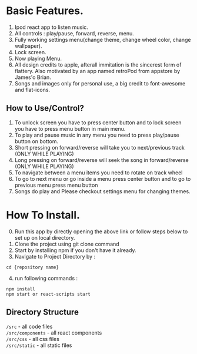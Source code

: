 
# Basic Features.

1. Ipod react app to listen music.
2. All controls  : play/pause, forward, reverse, menu.
3. Fully working settings menu(change theme, change wheel color, change wallpaper).
4. Lock screen.
5. Now playing Menu.
6. All design credits to apple, afterall immitation is the sincerest form of flattery. Also motivated by an app named retroPod from appstore by James'o Brian.
7. Songs and images only for personal use, a big credit to font-awesome and flat-icons. 

## How to Use/Control?

1. To unlock screen you have to press center button and to lock screen you have to press menu button in main menu.
2. To play and pause music in any menu you need to press play/pause button on bottom. 
3. Short pressing on forward/reverse will take you to next/previous track (ONLY WHILE PLAYING) 
4. Long pressing on forward/reverse will seek the song in forward/reverse (ONLY WHILE PLAYING)
5. To navigate between a menu items you need to rotate on track wheel
6. To go to next menu or go inside a menu press center button and to go to previous menu press menu button
7. Songs do play and Please checkout settings menu for changing themes.

# How To Install.

0. Run this app by directly opening the above link or follow steps below to set up on local directory.
1. Clone the project using git clone command
2. Start by installing npm if you don't have it already.
3. Navigate to Project Directory by :
```
cd {repository name}
```
4. run following commands :
```
npm install 
npm start or react-scripts start
```

## Directory Structure

`/src` - all code files <br>
`/src/components` - all react components <br>
`/src/css` - all css files <br>
`/src/static` - all static files <br>
